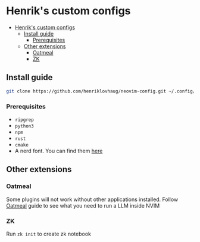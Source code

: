 # Henrik's custom configs

<!--toc:start-->

- [Henrik's custom configs](#henriks-custom-configs)
  - [Install guide](#install-guide)
    - [Prerequisites](#prerequisites)
  - [Other extensions](#other-extensions)
    - [Oatmeal](#oatmeal)
    - [ZK](#zk)

<!--toc:end-->

## Install guide

```bash
git clone https://github.com/henriklovhaug/neovim-config.git ~/.config/nvim
```

### Prerequisites

- `ripgrep`
- `python3`
- `npm`
- `rust`
- `cmake`
- A nerd font. You can find them [here](https://www.nerdfonts.com)

## Other extensions

### Oatmeal

Some plugins will not work without other applications installed. Follow
[Oatmeal](https://github.com/dustinblackman/oatmeal.nvim) guide to see what you
need to run a LLM inside NVIM

### ZK

Run `zk init` to create zk notebook
